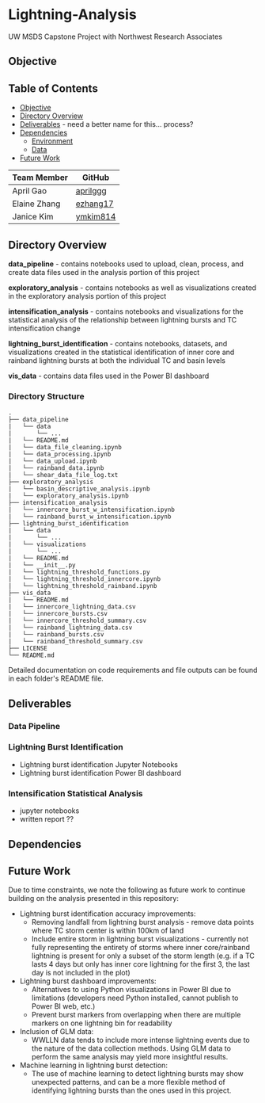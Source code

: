 # Lightning-Analysis
UW MSDS Capstone Project with Northwest Research Associates

<a id="objective"></a>

## Objective

## Table of Contents
* [Objective](#objective)
* [Directory Overview](#directory-overview)
* [Deliverables](#deliverables) - need a better name for this... process?
* [Dependencies](#dependencies)
  * [Environment](#environment)
  * [Data](#data)
* [Future Work](#future-work)

| Team Member  | GitHub                                   |
|------------------|--------------------------------------|
| April Gao       | [aprilggg](https://github.com/aprilggg)|
| Elaine Zhang     | [ezhang17](https://github.com/ezhang17)|
| Janice Kim      | [ymkim814](https://github.com/ymkim814)|

<a id="directory-overview"></a>

## Directory Overview
**data_pipeline** - contains notebooks used to upload, clean, process, and create data files used in the analysis portion of this project

**exploratory_analysis** - contains notebooks as well as visualizations created in the exploratory analysis portion of this project

**intensification_analysis** - contains notebooks and visualizations for the statistical analysis of the relationship between lightning bursts and TC intensification change

**lightning_burst_identification** - contains notebooks, datasets, and visualizations created in the statistical identification of inner core and rainband lightning bursts at both the individual TC and basin levels

**vis_data** - contains data files used in the Power BI dashboard

### Directory Structure
```
.
├── data_pipeline
|   └── data
|       └── ...
|   └── README.md
|   └── data_file_cleaning.ipynb
|   └── data_processing.ipynb
|   └── data_upload.ipynb
|   └── rainband_data.ipynb
|   └── shear_data_file_log.txt
├── exploratory_analysis
|   └── basin_descriptive_analysis.ipynb
|   └── exploratory_analysis.ipynb
├── intensification_analysis
|   └── innercore_burst_w_intensification.ipynb
|   └── rainband_burst_w_intensification.ipynb
├── lightning_burst_identification
|   └── data
|       └── ...
|   └── visualizations
|       └── ...
|   └── README.md
|   └── __init__.py
|   └── lightning_threshold_functions.py
|   └── lightning_threshold_innercore.ipynb
|   └── lightning_threshold_rainband.ipynb
├── vis_data
|   └── README.md
|   └── innercore_lightning_data.csv
|   └── innercore_bursts.csv
|   └── innercore_threshold_summary.csv
|   └── rainband_lightning_data.csv
|   └── rainband_bursts.csv
|   └── rainband_threshold_summary.csv
├── LICENSE
└── README.md
```

Detailed documentation on code requirements and file outputs can be found in each folder's README file.

<a id="deliverables"></a>

## Deliverables

### Data Pipeline

### Lightning Burst Identification
- Lightning burst identification Jupyter Notebooks
- Lightning burst identification Power BI dashboard

### Intensification Statistical Analysis
- jupyter notebooks
- written report ??

<a id="dependencies"></a>

## Dependencies

<a id="future-work"></a>

## Future Work
Due to time constraints, we note the following as future work to continue building on the analysis presented in this repository:
- Lightning burst identification accuracy improvements:
    - Removing landfall from lightning burst analysis - remove data points where TC storm center is within 100km of land
    - Include entire storm in lightning burst visualizations - currently not fully representing the entirety of storms where inner core/rainband lightning is present for only a subset of the storm length (e.g. if a TC lasts 4 days but only has inner core lightning for the first 3, the last day is not included in the plot)
- Lightning burst dashboard improvements:
    - Alternatives to using Python visualizations in Power BI due to limitations (developers need Python installed, cannot publish to Power BI web, etc.)
    - Prevent burst markers from overlapping when there are multiple markers on one lightning bin for readability
- Inclusion of GLM data:
    - WWLLN data tends to include more intense lightning events due to the nature of the data collection methods. Using GLM data to perform the same analysis may yield more insightful results.
- Machine learning in lightning burst detection:
    - The use of machine learning to detect lightning bursts may show unexpected patterns, and can be a more flexible method of identifying lightning bursts than the ones used in this project.